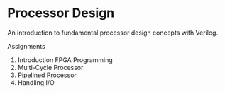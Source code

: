 # Processor Design

An introduction to fundamental processor design concepts with Verilog.

Assignments
1. Introduction FPGA Programming
2. Multi-Cycle Processor
3. Pipelined Processor
4. Handling I/O
